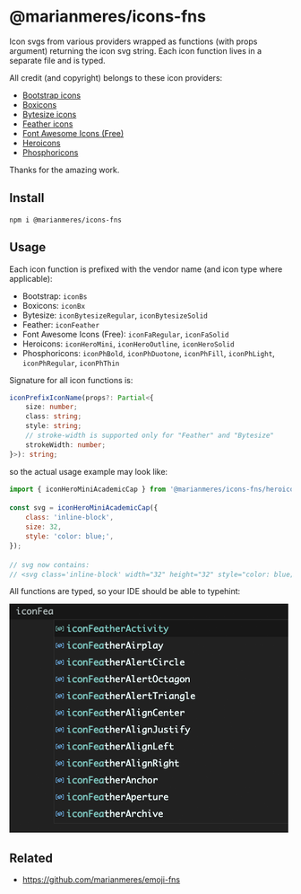 # @marianmeres/icons-fns

Icon svgs from various providers wrapped as functions (with props argument)
returning the icon svg string. Each icon function lives in a separate file and is typed.

All credit (and copyright) belongs to these icon providers:

- [Bootstrap icons](https://icons.getbootstrap.com/)
- [Boxicons](https://boxicons.com/)
- [Bytesize icons](https://danklammer.com/bytesize-icons/)
- [Feather icons](https://feathericons.com/)
- [Font Awesome Icons (Free)](https://fontawesome.com/icons)
- [Heroicons](https://heroicons.com/)
- [Phosphoricons](https://phosphoricons.com/)

Thanks for the amazing work.

## Install

```shell
npm i @marianmeres/icons-fns
```

## Usage

Each icon function is prefixed with the vendor name (and icon type where applicable):

- Bootstrap: `iconBs`
- Boxicons: `iconBx`
- Bytesize: `iconBytesizeRegular`, `iconBytesizeSolid`
- Feather: `iconFeather`
- Font Awesome Icons (Free): `iconFaRegular`, `iconFaSolid`
- Heroicons: `iconHeroMini`, `iconHeroOutline`, `iconHeroSolid`
- Phosphoricons: `iconPhBold`, `iconPhDuotone`, `iconPhFill`, `iconPhLight`, `iconPhRegular`, `iconPhThin`

Signature for all icon functions is:

```typescript
iconPrefixIconName(props?: Partial<{
    size: number;
    class: string;
    style: string;
    // stroke-width is supported only for "Feather" and "Bytesize"
    strokeWidth: number;
}>): string;

```

so the actual usage example may look like:

```javascript
import { iconHeroMiniAcademicCap } from '@marianmeres/icons-fns/heroicons/mini/iconHeroMiniAcademicCap.js';

const svg = iconHeroMiniAcademicCap({
	class: 'inline-block',
	size: 32,
	style: 'color: blue;',
});

// svg now contains:
// <svg class='inline-block' width="32" height="32" style="color: blue;" ... >...</svg>
```

All functions are typed, so your IDE should be able to typehint:

![IDE typehint screenshot](screenshots/screenshot-IDE.png)

## Related

- https://github.com/marianmeres/emoji-fns
